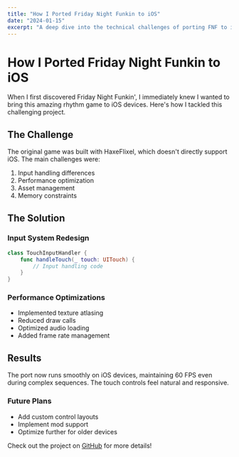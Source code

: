 ```yaml
---
title: "How I Ported Friday Night Funkin to iOS"
date: "2024-01-15"
excerpt: "A deep dive into the technical challenges of porting FNF to iOS"
---
```


# How I Ported Friday Night Funkin to iOS

When I first discovered Friday Night Funkin', I immediately knew I wanted to bring this amazing rhythm game to iOS devices. Here's how I tackled this challenging project.

## The Challenge

The original game was built with HaxeFlixel, which doesn't directly support iOS. The main challenges were:

1. Input handling differences
2. Performance optimization
3. Asset management
4. Memory constraints

## The Solution

### Input System Redesign

```swift
class TouchInputHandler {
    func handleTouch(_ touch: UITouch) {
        // Input handling code
    }
}
```

### Performance Optimizations

- Implemented texture atlasing
- Reduced draw calls
- Optimized audio loading
- Added frame rate management

## Results

The port now runs smoothly on iOS devices, maintaining 60 FPS even during complex sequences. The touch controls feel natural and responsive.

### Future Plans

- Add custom control layouts
- Implement mod support
- Optimize further for older devices

Check out the project on [GitHub](https://github.com/hadobedo/FunkinIOS) for more details!
